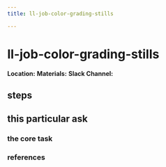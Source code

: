 ```yaml
---
title: ll-job-color-grading-stills

---
```


# ll-job-color-grading-stills

**Location:** 
**Materials:** 
**Slack Channel:** 

## steps

## this particular ask

### the core task

### references